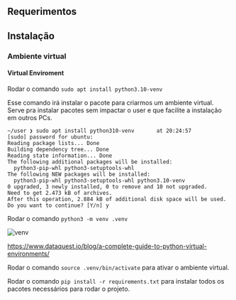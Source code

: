 
## Requerimentos

## Instalação

### Ambiente virtual

#### Virtual Enviroment

Rodar o comando ```sudo apt install python3.10-venv```

Esse comando irá instalar o pacote para criarmos um ambiente virtual. Serve pra instalar pacotes sem impactar o user e que facilite a instalação em outros PCs.

```
~/user ❯ sudo apt install python310-venv       at 20:24:57
[sudo] password for ubuntu: 
Reading package lists... Done
Building dependency tree... Done
Reading state information... Done
The following additional packages will be installed:
  python3-pip-whl python3-setuptools-whl
The following NEW packages will be installed:
  python3-pip-whl python3-setuptools-whl python3.10-venv
0 upgraded, 3 newly installed, 0 to remove and 10 not upgraded.
Need to get 2.473 kB of archives.
After this operation, 2.884 kB of additional disk space will be used.
Do you want to continue? [Y/n] y
```

Rodar o comando ```python3 -m venv .venv```

![venv](python-virtual-envs1.webp)

https://www.dataquest.io/blog/a-complete-guide-to-python-virtual-environments/


Rodar o comando ``` source .venv/bin/activate ``` para ativar o ambiente virtual.

Rodar o comando ```pip install -r requirements.txt``` para instalar todos os pacotes necessários para rodar o projeto.

